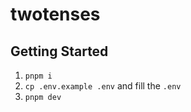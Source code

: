 # twotenses

## Getting Started
1. `pnpm i`
1. `cp .env.example .env` and fill the `.env`
1. `pnpm dev`
